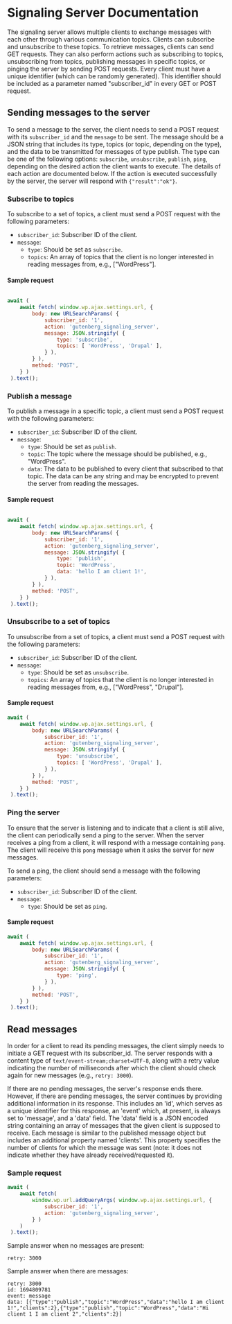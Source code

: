 # Signaling Server Documentation

The signaling server allows multiple clients to exchange messages with each other through various communication topics. Clients can subscribe and unsubscribe to these topics.
To retrieve messages, clients can send GET requests. They can also perform actions such as subscribing to topics, unsubscribing from topics, publishing messages in specific topics, or pinging the server by sending POST requests.
Every client must have a unique identifier (which can be randomly generated). This identifier should be included as a parameter named "subscriber_id" in every GET or POST request.

## Sending messages to the server

To send a message to the server, the client needs to send a POST request with its `subscriber_id` and the `message` to be sent.
The message should be a JSON string that includes its type, topics (or topic, depending on the type), and the data to be transmitted for messages of type publish. The type can be one of the following options: `subscribe`, `unsubscribe`, `publish`, `ping`, depending on the desired action the client wants to execute.
The details of each action are documented below. If the action is executed successfully by the server, the server will respond with `{"result":"ok"}`.
  
### Subscribe to topics

To subscribe to a set of topics, a client must send a POST request with the following parameters:

- `subscriber_id`: Subscriber ID of the client.
- `message`: 
    - `type`: Should be set as `subscribe`.
    - `topics`: An array of topics that the client is no longer interested in reading messages from, e.g., ["WordPress"].
  

#### Sample request

```js

await (
	await fetch( window.wp.ajax.settings.url, {
		body: new URLSearchParams( {
			subscriber_id: '1',
			action: 'gutenberg_signaling_server',
			message: JSON.stringify( {
				type: 'subscribe',
				topics: [ 'WordPress', 'Drupal' ],
			} ),
		} ),
		method: 'POST',
	} )
 ).text();

```

### Publish a message

  

To publish a message in a specific topic, a client must send a POST request with the following parameters:

- `subscriber_id`: Subscriber ID of the client.
- `message`:
    - `type`: Should be set as `publish`.
    - `topic`: The topic where the message should be published, e.g., "WordPress".
    - `data`: The data to be published to every client that subscribed to that topic. The data can be any string and may be encrypted to prevent the server from reading the messages.

  
#### Sample request

```js

await (
	await fetch( window.wp.ajax.settings.url, {
		body: new URLSearchParams( {
			subscriber_id: '1',
			action: 'gutenberg_signaling_server',
			message: JSON.stringify( {
				type: 'publish',
				topic: 'WordPress',
				data: 'hello I am client 1!',
			} ),
		} ),
		method: 'POST',
	} )
 ).text();

```

  

### Unsubscribe to a set of topics

To unsubscribe from a set of topics, a client must send a POST request with the following parameters:

- `subscriber_id`: Subscriber ID of the client.
- `message`: 
    - `type`: Should be set as `unsubscribe`.
    - `topics`: An array of topics that the client is no longer interested in reading messages from, e.g., ["WordPress", "Drupal"].

  
  

#### Sample request

```js
await (
	await fetch( window.wp.ajax.settings.url, {
		body: new URLSearchParams( {
			subscriber_id: '1',
			action: 'gutenberg_signaling_server',
			message: JSON.stringify( {
				type: 'unsubscribe',
				topics: [ 'WordPress', 'Drupal' ],
			} ),
		} ),
		method: 'POST',
	} )
 ).text();
```

  

### Ping the server

 
To ensure that the server is listening and to indicate that a client is still alive, the client can periodically send a ping to the server. When the server receives a ping from a client, it will respond with a message containing `pong`. The client will receive this `pong` message when it asks the server for new messages.

To send a ping, the client should send a message with the following parameters:
- `subscriber_id`: Subscriber ID of the client.
- `message`:
  - `type`: Should be set as `ping`.
  

#### Sample request

```js
await (
	await fetch( window.wp.ajax.settings.url, {
		body: new URLSearchParams( {
			subscriber_id: '1',
			action: 'gutenberg_signaling_server',
			message: JSON.stringify( {
				type: 'ping',
			} ),
		} ),
		method: 'POST',
	} )
 ).text();

```

  

## Read messages

In order for a client to read its pending messages, the client simply needs to initiate a GET request with its subscriber_id. The server responds with a content type of `text/event-stream;charset=UTF-8`, along with a retry value indicating the number of milliseconds after which the client should check again for new messages (e.g., `retry: 3000`). 

If there are no pending messages, the server's response ends there. However, if there are pending messages, the server continues by providing additional information in its response. This includes an 'id', which serves as a unique identifier for this response, an 'event' which, at present, is always set to 'message', and a 'data' field. The 'data' field is a JSON encoded string containing an array of messages that the given client is supposed to receive. Each message is similar to the published message object but includes an additional property named 'clients'. This property specifies the number of clients for which the message was sent (note: it does not indicate whether they have already received/requested it).

  
### Sample request

```js
await (
	await fetch(
		window.wp.url.addQueryArgs( window.wp.ajax.settings.url, {
			subscriber_id: '1',
			action: 'gutenberg_signaling_server',
		} )
	)
 ).text();
```

  

Sample answer when no messages are present:
```
retry: 3000
```

Sample answer when there are messages:
```
retry: 3000
id: 1694809781
event: message
data: [{"type":"publish","topic":"WordPress","data":"hello I am client 1!","clients":2},{"type":"publish","topic":"WordPress","data":"Hi client 1 I am client 2","clients":2}]
``````